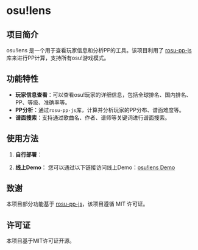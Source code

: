 # osu!lens
 
## 项目简介

osu!lens 是一个用于查看玩家信息和分析PP的工具。该项目利用了 [rosu-pp-js](https://github.com/MaxOhn/rosu-pp-js) 库来进行PP计算，支持所有osu!游戏模式。

## 功能特性

- **玩家信息查看**：可以查看osu!玩家的详细信息，包括全球排名、国内排名、PP、等级、准确率等。
- **PP分析**：通过`rosu-pp-js`库，计算并分析玩家的PP分布、谱面难度等。
- **谱面搜索**：支持通过歌曲名、作者、谱师等关键词进行谱面搜索。

## 使用方法

1. **自行部署**：
   
2. **线上Demo**：
   您可以通过以下链接访问线上Demo：[osu!lens Demo](https://osulens.netlify.app)

## 致谢

本项目部分功能基于 [rosu-pp-js](https://github.com/MaxOhn/rosu-pp-js)，该项目遵循 MIT 许可证。

## 许可证

本项目基于MIT许可证开源。
